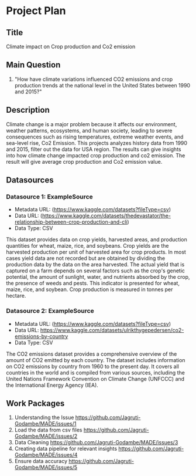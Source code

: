 # Project Plan

## Title
<!-- Give your project a short title. -->
Climate impact on Crop production and Co2 emission

## Main Question

<!-- Think about one main question you want to answer based on the data. -->
1. "How have climate variations influenced CO2 emissions and crop production trends at the national level in the United States between 1990 and 2015?"

## Description

<!-- Describe your data science project in max. 200 words. Consider writing about why and how you attempt it. -->
Climate change is a major problem because it affects our environment, weather patterns, ecosystems, and human society, leading to severe consequences such as rising temperatures, extreme weather events, and sea-level rise, Co2 Emission.
This projects analyzes history data from 1990 and 2015, filter out the data for USA region. The results can give insights into how climate change impacted crop production and co2 emission. The result will give average crop production and Co2 emission value.

## Datasources

<!-- Describe each datasources you plan to use in a section. Use the prefic "DatasourceX" where X is the id of the datasource. -->

### Datasource 1: ExampleSource
* Metadata URL: (https://www.kaggle.com/datasets?fileType=csv)
* Data URL: (https://www.kaggle.com/datasets/thedevastator/the-relationship-between-crop-production-and-cli)
* Data Type: CSV

This dataset provides data on crop yields, harvested areas, and production quantities for wheat, maize, rice, and soybeans. Crop yields are the harvested production per unit of harvested area for crop products. In most cases yield data are not recorded but are obtained by dividing the production data by the data on the area harvested. The actual yield that is captured on a farm depends on several factors such as the crop's genetic potential, the amount of sunlight, water, and nutrients absorbed by the crop, the presence of weeds and pests. This indicator is presented for wheat, maize, rice, and soybean. Crop production is measured in tonnes per hectare.

### Datasource 2: ExampleSource
* Metadata URL: (https://www.kaggle.com/datasets?fileType=csv)
* Data URL: https://www.kaggle.com/datasets/ulrikthygepedersen/co2-emissions-by-country
* Data Type: CSV

The CO2 emissions dataset provides a comprehensive overview of the amount of CO2 emitted by each country. The dataset includes information on CO2 emissions by country from 1960 to the present day. It covers all countries in the world and is compiled from various sources, including the United Nations Framework Convention on Climate Change (UNFCCC) and the International Energy Agency (IEA).

## Work Packages

<!-- List of work packages ordered sequentially, each pointing to an issue with more details. -->

1. Understanding the Issue https://github.com/Jagruti-Godambe/MADE/issues/1
2. Load the data from csv files https://github.com/Jagruti-Godambe/MADE/issues/2
3. Data Cleaning https://github.com/Jagruti-Godambe/MADE/issues/3
4. Creating data pipeline for relevant insights https://github.com/Jagruti-Godambe/MADE/issues/4
5. Ensure data accuracy https://github.com/Jagruti-Godambe/MADE/issues/5
  
[i1]: https://github.com/jvalue/made-template/issues/1
